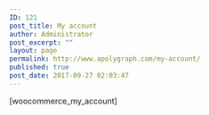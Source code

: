 ```yaml
---
ID: 121
post_title: My account
author: Administrator
post_excerpt: ""
layout: page
permalink: http://www.apolygraph.com/my-account/
published: true
post_date: 2017-09-27 02:03:47
---
```

[woocommerce_my_account]